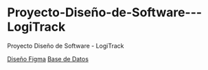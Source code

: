 # Proyecto-Diseño-de-Software---LogiTrack
Proyecto Diseño de Software - LogiTrack

[Diseño Figma](https://www.figma.com/proto/7lNgihARohF67MABZKPnaT/Prototipo-Logitrack?node-id=0-1&t=IBR2ajz89hy3lBXE-1)
[Base de Datos](https://supabase.com/dashboard/project/uehrmlzgilkgzmnfuxrh)
